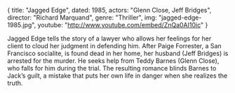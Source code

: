{
  title: "Jagged Edge",
  dated: 1985,
  actors: "Glenn Close, Jeff Bridges",
  director: "Richard Marquand",
  genre: "Thriller",
  img: "jagged-edge-1985.jpg",
  youtube: "http://www.youtube.com/embed/ZnQa0AI10ic"
}

Jagged Edge tells the story of a lawyer who allows her feelings for her client to cloud her judgment in defending him. After Paige Forrester, a San Francisco socialite, is found dead in her home, her husband (Jeff Bridges) is arrested for the murder. He seeks help from Teddy Barnes (Glenn Close), who falls for him during the trial. The resulting romance blinds Barnes to Jack’s guilt, a mistake that puts her own life in danger when she realizes the truth. 
